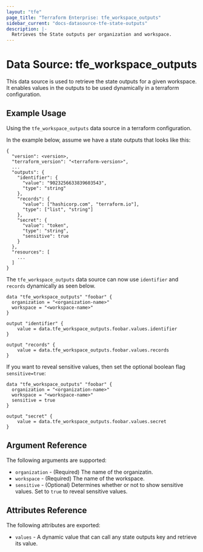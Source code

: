 ```yaml
---
layout: "tfe"
page_title: "Terraform Enterprise: tfe_workspace_outputs"
sidebar_current: "docs-datasource-tfe-state-outputs"
description: |-
  Retrieves the State outputs per organization and workspace.
---
```

# Data Source: tfe_workspace_outputs

This data source is used to retrieve the state outputs for a given workspace.
It enables values in the outputs to be used dynamically in a terraform
configuration.

## Example Usage

Using the `tfe_workspace_outputs` data source in a terraform configuration.

In the example below, assume we have a state outputs that looks like this:

```
{
  "version": <version>,
  "terraform_version": "<terraform-version>",
  ...
  "outputs": {
    "identifier": {
      "value": "9023256633839603543",
      "type": "string"
    },
    "records": {
      "value": ["hashicorp.com", "terraform.io"],
      "type": ["list", "string"]
    },
    "secret": {
      "value": "token",
      "type": "string",
      "sensitive": true
    }
  },
  "resources": [
    ...
  ]
}
```

The `tfe_workspace_outputs` data source can now use `identifier` and `records`
dynamically as seen below.

```hcl
data "tfe_workspace_outputs" "foobar" {
  organization = "<organization-name>"
  workspace = "<workspace-name>"
}

output "identifier" {
	value = data.tfe_workspace_outputs.foobar.values.identifier
}

output "records" {
	value = data.tfe_workspace_outputs.foobar.values.records
}
```

If you want to reveal sensitive values, then set the optional boolean flag
`sensitive=true`:

```
data "tfe_workspace_outputs" "foobar" {
  organization = "<organization-name>"
  workspace = "<workspace-name>"
  sensitive = true
}

output "secret" {
	value = data.tfe_workspace_outputs.foobar.values.secret
}
```

## Argument Reference

The following arguments are supported:

* `organization` - (Required) The name of the organizatin.
* `workspace` - (Required) The name of the workspace.
* `sensitive` - (Optional) Determines whether or not to show sensitive values.
  Set to `true` to reveal sensitive values.

## Attributes Reference

The following attributes are exported:

* `values` - A dynamic value that can call any state outputs key and retrieve
  its value.
